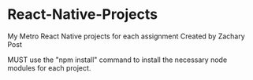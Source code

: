 # React-Native-Projects
My Metro React Native projects for each assignment
Created by Zachary Post

MUST use the "npm install" command to install the necessary node modules for each project.
